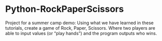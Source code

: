 # Python-RockPaperScissors
Project for a summer camp demo: 
Using what we have learned in these tutorials, create a game of Rock, Paper, Scissors.
Where two players are able to input values (or “play hands”) and the program outputs who wins.
